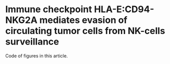 # Immune checkpoint HLA-E:CD94-NKG2A mediates evasion of circulating tumor cells from NK-cells surveillance
Code of figures in this article.
